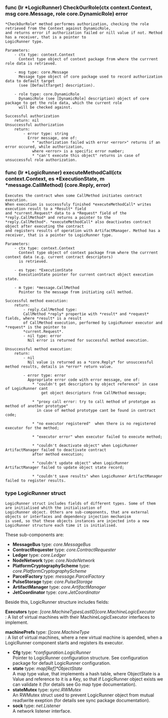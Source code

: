 ### func (lr *LogicRunner) CheckOurRole(ctx context.Context, msg core.Message, role core.DynamicRole) error

	*CheckOurRole* method performes authorization, checking the role retrieved from the Context against DynamicRole, 
	and returns error if authorization failed or nill value if not. Method has a receiver, that is a pointer to 
	LogicRunner type.

	Parameters:
		- ctx type: context.Context
		  Context type object of context package from where the currrent role data is retrieved.

		- msg type: core.Message
		  Message type object of core package used to record authorization data to default target 
		  (see [DefaultTarget] description).

		- role type: core.DynamicRole
		  DynamicRole (see [DynamicRole] description) object of core package to get the role data, which the current role 
		  will be checked against.

	Successful authorization
		return: nil
	Unsuccessful authorization
		return:
			- error type: string 
			  Error message, one of:
				* "authorization failed with error <error>" returns if an error occured, while authorization, 
				where <error> is a specific error number;
				* "can't execute this object" returns in case of unsuccessful role authorization.

### func (lr *LogicRunner) executeMethodCall(ctx context.Context, es *ExecutionState, m *message.CallMethod) (core.Reply, error)
	Executes the contract when some CallMethod initiates contract execution. 
	When execution is successfuly finished *executeMethodCall* writes execution result to a *Result* field 
	and *current.Request* data to a *Request* field of the *reply.CallMethod* and returns a pointer to the 
	*reply.CallMethod*. *executeMethodCall* also deactivates contract object after executing the contract 
	and registers results of operation with ArtifactManager. Method has a receiver, that is a pointer to LogicRunner type.

	Parameters:
		- ctx type: context.Context
		  Context type object of context package from where the currrent context data (e.g. current contract descriptors) 
		  is retrieved.

		- es type: *ExecutionState
		  ExecutionState pointer for current contract object execution state.
		  
		- m type: *message.CallMethod
		  Pointer to the message from initiating call method. 

	Successful method execution:
		return: 
			- reply.CallMethod type:    
			CallMethod *reply* propertie with *result* and *request* fields, where *result* is a result 
			of CallMethod execution, performed by LogicRunner executor and *request* is the pointer to 
			*current.Request*.
			- nil type: error 
			  Nil error is returned for successful method execution.	
	
	Unsuccessful method execution:
		return:
			- nil 
			  Nil value is returned as a *core.Reply* for unsuccessful method results, details in *error* return value. 
			
			- error type: error 
			  Appropriate error code with error message, one of:
				* "couldn't get descriptors by object reference" in case of LogicRunner cant 
					get object descriptors from CallMethod message; 
		
				* "proxy call error: try to call method of prototype as method of another prototype" 
				  in case of method prototype cant be found in contract code;

				* "no executor registered"	when there is no registered executor for the method;

				* "executor error" when executor failed to execute method;
				
				* "couldn't deactivate object" when LogicRunner ArtifactManager failed to deactivate contract 
				after method execution; 
				
				* "couldn't update object" when LogicRunner ArtifactManager failed to update object state record;
				
				* "couldn't save results" when LogicRunner ArtifactManager failed to register results.


### type LogicRunner struct

```
LogicRunner struct includes fields of different types. Some of them are initialised whith the initialisation of 
LogicRunner object. Others are sub-components, that are external objects or interfaces and dependency injection mechanism
is used, so that these objects instances are injected into a new LogicRunner structure each time it is initialised.
```

These sub-components are:

* **MessageBus**                 type: *core.MessageBus*                 
* **ContractRequester**          type: *core.ContractRequester*          
* **Ledger**                     type: *core.Ledger*                     
* **NodeNetwork**                type: *core.NodeNetwork*                
* **PlatformCryptographyScheme** type: *core.PlatformCryptographyScheme* 
* **ParcelFactory**              type: *message.ParcelFactory*           
* **PulseStorage**               type: *core.PulseStorage*               
* **ArtifactManager**            type: *core.ArtifactManager*            
* **JetCoordinator** 		 type: *core.JetCoordinator*

Beside this, LogicRunner structure includes fields:

**Executors** type: *[core.MachineTypesLastID]core.MachineLogicExecutor*  
:	A list of virtual machines with their MachineLogicExecutor interfaces to implement. 

**machinePrefs** type: *[]core.MachineType*  
:	A list of virtual machines, where a new virtual machine is apended, when a LogicRunner component starts and registers its 	executor.  

* **Cfg** type: *\*configuration.LogicRunner*  
	Pointer to LogicRunner configuration structure. See configuration package for default LogicRunner configuration.
* **state** type: *map[Ref]\*ObjectState*  
	A map type value, that implements a hash table, where ObjectState is a Value and reference to it is a Key, so that if LogicRunner object exists we can validate it (for details see Go map type documentation).
* **stateMutex** type: *sync.RWMutex*  
	An RWMutex struct used to prevent LogicRunner object from mutual read\write exeption (for details see sync package documentation).  
* **sock** type: *net.Listener*  
	A network listener interface.
	
